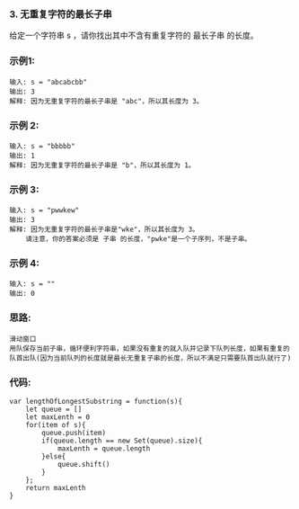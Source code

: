 ### 3. 无重复字符的最长子串
给定一个字符串 s ，请你找出其中不含有重复字符的 最长子串 的长度。

### 示例1:
    输入: s = "abcabcbb"
    输出: 3 
    解释: 因为无重复字符的最长子串是 "abc"，所以其长度为 3。

### 示例 2:
    输入: s = "bbbbb"
    输出: 1
    解释: 因为无重复字符的最长子串是 "b"，所以其长度为 1。

### 示例 3:
    输入: s = "pwwkew"
    输出: 3
    解释: 因为无重复字符的最长子串是"wke"，所以其长度为 3。
        请注意，你的答案必须是 子串 的长度，"pwke"是一个子序列，不是子串。

### 示例 4:
    输入: s = ""
    输出: 0

### 思路:
    滑动窗口
    用队保存当前子串，循环便利字符串，如果没有重复的就入队并记录下队列长度，如果有重复的队首出队(因为当前队列的长度就是最长无重复子串的长度，所以不满足只需要队首出队就行了)

### 代码:
    var lengthOfLongestSubstring = function(s){
        let queue = []
        let maxLenth = 0
        for(item of s){
            queue.push(item)
            if(queue.length == new Set(queue).size){
                maxLenth = queue.length
            }else{
                queue.shift()
            }
        };
        return maxLenth
    }